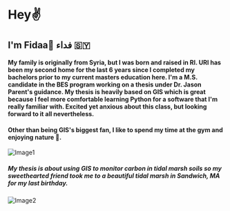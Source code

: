 # Hey✌️
##  I'm Fidaa🤎 فداء 🇸🇾
#### My family is originally from Syria, but I was born and raised in RI. URI has been my second home for the last 6 years since I completed my bachelors prior to   my current masters education here. I'm a M.S. candidate in the BES program working on a thesis under Dr. Jason Parent's guidance. My thesis is heavily based on GIS  which is great because I feel more comfortable learning Python for a software that I'm really familiar with. Excited yet anxious about this class, but looking forward to it all nevertheless. 

#### Other than being GIS's biggest fan, I like to spend my time at the gym and enjoying **nature** 🌄.

![Image1](https://drscdn.500px.org/photo/1043677819/m%3D900/v2?sig=26f1c454f3a0879bbb1e6102e52589f90d33bdf43f6c814ee7a48cd4579a166e) 
##### _My thesis is about using GIS to monitor carbon in tidal marsh soils so my sweethearted friend took me to a beautiful tidal marsh in Sandwich, MA for my last birthday_. 
![Image2](https://drscdn.500px.org/photo/1043677577/m%3D900/v2?sig=b3ab870f1fd369b4b06671b9ef66c2b15fb27896d5b8858137ba233d425fd3ba)


